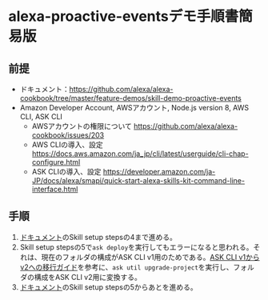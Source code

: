 # alexa-proactive-eventsデモ手順書簡易版

## 前提
- ドキュメント：https://github.com/alexa/alexa-cookbook/tree/master/feature-demos/skill-demo-proactive-events
- Amazon Developer Account, AWSアカウント, Node.js version 8, AWS CLI, ASK CLI
  - AWSアカウントの権限について https://github.com/alexa/alexa-cookbook/issues/203
  - AWS CLIの導入、設定 https://docs.aws.amazon.com/ja_jp/cli/latest/userguide/cli-chap-configure.html
  - ASK CLIの導入、設定 https://developer.amazon.com/ja-JP/docs/alexa/smapi/quick-start-alexa-skills-kit-command-line-interface.html

## 手順
1. [ドキュメント][document]のSkill setup stepsの4まで進める。
2. Skill setup stepsの5で`ask deploy`を実行してもエラーになると思われる。それは、現在のフォルダの構成がASK CLI v1用のためである。[ASK CLI v1からv2への移行ガイド](https://developer.amazon.com/ja-JP/docs/alexa/smapi/ask-cli-v1-to-v2-migration-guide.html)を参考に、`ask util upgrade-project`を実行し、フォルダの構成をASK CLI v2用に変換する。
3. [ドキュメント][document]のSkill setup stepsの5からあとを進める。

[document]: https://github.com/alexa/alexa-cookbook/tree/master/feature-demos/skill-demo-proactive-events
